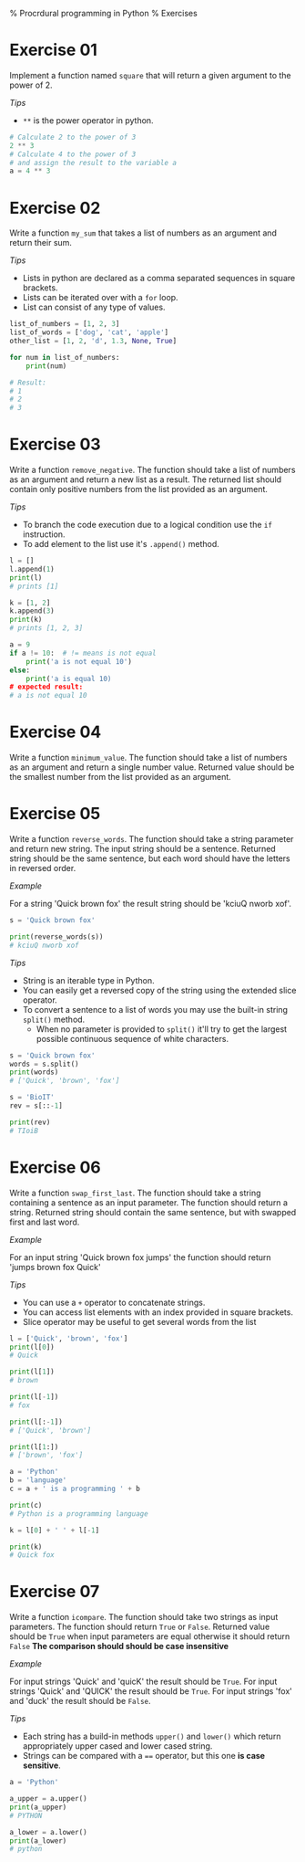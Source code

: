 % Procrdural programming in Python
% Exercises

# Exercise 01
Implement a function named `square` that will return a given argument to the power of 2.

_Tips_

- `**` is the power operator in python.
```python
# Calculate 2 to the power of 3
2 ** 3  
# Calculate 4 to the power of 3
# and assign the result to the variable a
a = 4 ** 3  
```

# Exercise 02
Write a function `my_sum` that takes a list of numbers as an argument and return their sum.

_Tips_

- Lists in python are declared as a comma separated sequences in square brackets.
- Lists can be iterated over with a `for` loop.
- List can consist of any type of values.

```python
list_of_numbers = [1, 2, 3]
list_of_words = ['dog', 'cat', 'apple']
other_list = [1, 2, 'd', 1.3, None, True]

for num in list_of_numbers:
    print(num)

# Result:
# 1
# 2
# 3
```

# Exercise 03
Write a function `remove_negative`.
The function should take a list of numbers as an argument and return a new list as a result.
The returned list should contain only positive numbers from the list provided as an argument.

_Tips_

- To branch the code execution due to a logical condition use the `if` instruction.
- To add element to the list use it's `.append()` method.
```python
l = []
l.append(1)
print(l)
# prints [1]

k = [1, 2]
k.append(3)
print(k)
# prints [1, 2, 3]

a = 9
if a != 10:  # != means is not equal
    print('a is not equal 10')
else:
    print('a is equal 10)
# expected result:
# a is not equal 10
```

# Exercise 04
Write a function `minimum_value`.
The function should take a list of numbers as an argument and return a single number value.
Returned value should be the smallest number from the list provided as an argument.

# Exercise 05
Write a function `reverse_words`.
The function should take a string parameter and return new string.
The input string should be a sentence.
Returned string should be the same sentence, but each word should have the letters in reversed order.

_Example_

For a string 'Quick brown fox' the result string should be 'kciuQ nworb xof'.

```python
s = 'Quick brown fox'

print(reverse_words(s))
# kciuQ nworb xof
```

_Tips_

- String is an iterable type in Python.
- You can easily get a reversed copy of the string using the extended slice operator.
- To convert a sentence to a list of words you may use the built-in string `split()` method.
    - When no parameter is provided to `split()` it'll try to get the largest possible continuous sequence of white characters.

```python
s = 'Quick brown fox'
words = s.split()
print(words)
# ['Quick', 'brown', 'fox']

s = 'BioIT'
rev = s[::-1]

print(rev)
# TIoiB
```

# Exercise 06
Write a function `swap_first_last`.
The function should take a string containing a sentence as an input parameter.
The function should return a string.
Returned string should contain the same sentence, but with swapped first and last word.

_Example_

For an input string 'Quick brown fox jumps' the function should return 'jumps brown fox Quick'

_Tips_

- You can use a `+` operator to concatenate strings.
- You can access list elements with an index provided in square brackets.
- Slice operator may be useful to get several words from the list

```python
l = ['Quick', 'brown', 'fox']
print(l[0])
# Quick

print(l[1])
# brown

print(l[-1])
# fox

print(l[:-1])
# ['Quick', 'brown']

print(l[1:])
# ['brown', 'fox']

a = 'Python'
b = 'language'
c = a + ' is a programming ' + b

print(c)
# Python is a programming language

k = l[0] + ' ' + l[-1]

print(k)
# Quick fox
```

# Exercise 07
Write a function `icompare`.
The function should take two strings as input parameters.
The function should return `True` or `False`.
Returned value should be `True` when input parameters are equal otherwise it should return `False`
**The comparison should should be case insensitive**

_Example_

For input strings 'Quick' and 'quicK' the result should be `True`.
For input strings 'Quick' and 'QUICK' the result should be `True`.
For input strings 'fox' and 'duck' the result should be `False`.

_Tips_

- Each string has a build-in methods `upper()` and `lower()` which return appropriately upper cased and lower cased string.
- Strings can be compared with a `==` operator, but this one **is case sensitive**.

```python
a = 'Python'

a_upper = a.upper()
print(a_upper)
# PYTHON

a_lower = a.lower()
print(a_lower)
# python
```
